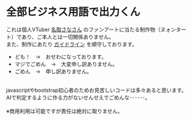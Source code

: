# 全部ビジネス用語で出力くん
これは個人VTuber [名取さなさん](https://twitter.com/sana_natori) のファンアートに当たる制作物（ヌォンタート）であり、ご本人とは一切関係ありません。<br>
また、制作にあたり [ガイドライン](https://twpf.jp/sana_natori) を順守しております。
<br>
- ども！　→　おせわになっております。<br>
- マジでごめん　→　大変申し訳ありません。<br>
- ごめん　→　申し訳ありません。<br>
<br>
javascriptやbootstrap初心者のためお見苦しいコードは多々あると思います。<br>
AIで判定するように作る力がないせんせえでごめんな･･････。<br>
<br>
※商用利用は可能ですが責任は絶対に取りません。<br>
